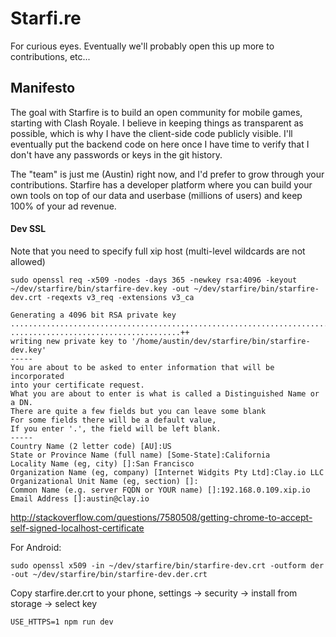 # Starfi.re

For curious eyes. Eventually we'll probably open this up more to contributions, etc...

## Manifesto
The goal with Starfire is to build an open community for mobile games, starting
with Clash Royale. I believe in keeping things as transparent as possible,
which is why I have the client-side code publicly visible. I'll eventually put
the backend code on here once I have time to verify that I don't have any
passwords or keys in the git history.

The "team" is just me (Austin) right now, and I'd prefer to grow through
your contributions. Starfire has a developer platform where you can build your
own tools on top of our data and userbase (millions of users) and keep 100% of
your ad revenue.


#### Dev SSL

Note that you need to specify full xip host (multi-level wildcards are not allowed)

```
sudo openssl req -x509 -nodes -days 365 -newkey rsa:4096 -keyout ~/dev/starfire/bin/starfire-dev.key -out ~/dev/starfire/bin/starfire-dev.crt -reqexts v3_req -extensions v3_ca
```
```
Generating a 4096 bit RSA private key
...............................................................................................................................++
......................................++
writing new private key to '/home/austin/dev/starfire/bin/starfire-dev.key'
-----
You are about to be asked to enter information that will be incorporated
into your certificate request.
What you are about to enter is what is called a Distinguished Name or a DN.
There are quite a few fields but you can leave some blank
For some fields there will be a default value,
If you enter '.', the field will be left blank.
-----
Country Name (2 letter code) [AU]:US
State or Province Name (full name) [Some-State]:California
Locality Name (eg, city) []:San Francisco
Organization Name (eg, company) [Internet Widgits Pty Ltd]:Clay.io LLC
Organizational Unit Name (eg, section) []:
Common Name (e.g. server FQDN or YOUR name) []:192.168.0.109.xip.io
Email Address []:austin@clay.io
```

http://stackoverflow.com/questions/7580508/getting-chrome-to-accept-self-signed-localhost-certificate

For Android:
```
sudo openssl x509 -in ~/dev/starfire/bin/starfire-dev.crt -outform der -out ~/dev/starfire/bin/starfire-dev.der.crt
```

Copy starfire.der.crt to your phone, settings -> security -> install from storage -> select key

`USE_HTTPS=1 npm run dev`
